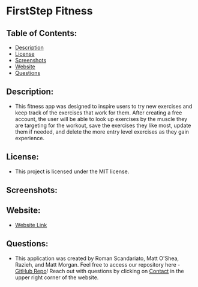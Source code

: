 # FirstStep Fitness

## Table of Contents:
- [Description](#description)
- [License](#license)
- [Screenshots](#screenshots)
- [Website](#website)
- [Questions](#questions)


## Description:
- This fitness app was designed to inspire users to try new exercises and keep track of the exercises that work for them. After creating a free account, the user will be able to look up exercises by the muscle they are targeting for the workout, save the exercises they like most, update them if needed, and delete the more entry level exercises as they gain experience.

  
## License:
- This project is licensed under the MIT license.


## Screenshots:


## Website:
- [Website Link](https://firststep-fitness.onrender.com/)


## Questions:
- This application was created by Roman Scandariato, Matt O'Shea, Razieh, and Matt Morgan. Feel free to access our repository here - [GitHub Repo](https://github.com/RomanScandariato/FirstStep_Fitness)! Reach out with questions by clicking on [Contact](https://firststep-fitness.onrender.com/contact) in the upper right corner of the website.